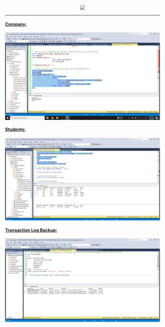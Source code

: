 <p align="center"><img width="500" src="https://www.itprotoday.com/sites/itprotoday.com/files/styles/article_featured_retina/public/uploads/2017/07/microsoft-sql-server595x3350_0.jpg?itok=1dsuI4TA"></p>

---

#### [Company:](https://github.com/ankur715/SQL/tree/master/mssql/giraffe)
<p><img src="https://github.com/ankur715/SQL/blob/master/mssql/giraffe/company_query.png"></p>


#### [Students:](https://github.com/ankur715/SQL/tree/master/mssql/students)
<p><img src="https://github.com/ankur715/SQL/blob/master/mssql/students/images/query.JPG"></p>


#### [Transaction Log Backup:](https://github.com/ankur715/SQL/tree/master/mssql/sqlshack)
<p><img src="https://github.com/ankur715/SQL/blob/master/mssql/sqlshack/fn_dblog.JPG"></p>
